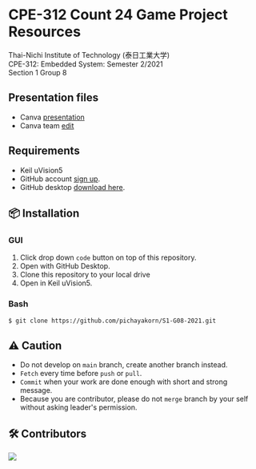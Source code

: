# CPE-312 Count 24 Game Project Resources

Thai-Nichi Institute of Technology (泰日工業大学)  
CPE-312: Embedded System: Semester 2/2021  
Section 1 Group 8

## Presentation files

- Canva [presentation](https://www.canva.com/design/DAEpmMqIo0I/fI5SupADXkCoutdFb618jw/view?utm_content=DAEpmMqIo0I&utm_campaign=designshare&utm_medium=link&utm_source=publishpresent)
- Canva team [edit](https://www.canva.com/design/DAEpmMqIo0I/W3rlTt_BXjfYDwpytY_xaw/edit)

## Requirements

- Keil uVision5
- GitHub account [sign up](https://github.com/).
- GitHub desktop [download here](https://desktop.github.com/).

## 📦 Installation

### GUI

1. Click drop down `code` button on top of this repository.
2. Open with GitHub Desktop.
3. Clone this repository to your local drive
4. Open in Keil uVision5.

### Bash

```bash
$ git clone https://github.com/pichayakorn/S1-G08-2021.git
```

## ⚠️ Caution

- Do not develop on `main` branch, create another branch instead.
- `Fetch` every time before `push` or `pull`.
- `Commit` when your work are done enough with short and strong message.
- Because you are contributor, please do not `merge` branch by your self without asking leader's permission.

## 🛠️ Contributors

<a href="https://github.com/pichayakorn/stm-count-24-v2/graphs/contributors">
  <img src="https://contrib.rocks/image?repo=pichayakorn/stm-count-24-v2" />
</a>
